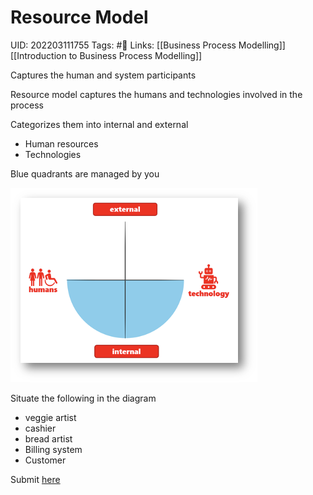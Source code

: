 
# Resource Model
UID: 202203111755
Tags: #🌲 
Links: [[Business Process Modelling]] [[Introduction to Business Process Modelling]]

Captures the human and system participants

Resource model captures the humans and technologies involved in the process

Categorizes them into internal and external
- Human resources
- Technologies

Blue quadrants are managed by you

![Untitled](Biz%20Proc%20A%2017d24/Untitled%201.png)

Situate the following in the diagram

- veggie artist
- cashier
- bread artist
- Billing system
- Customer

Submit [here](https://smu.sg/BPAS-Resource)